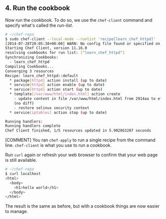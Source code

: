 ## 4. Run the cookbook

Now run the cookbook. To do so, we use the `chef-client` command and specify what's called the _run-list_.

```bash
# ~/chef-repo
$ sudo chef-client --local-mode --runlist 'recipe[learn_chef_httpd]'
[2014-07-28T20:05:38+00:00] WARN: No config file found or specified on command line, using command line options.
Starting Chef Client, version 11.16.0
resolving cookbooks for run list: ["learn_chef_httpd"]
Synchronizing Cookbooks:
  - learn_chef_httpd
Compiling Cookbooks...
Converging 3 resources
Recipe: learn_chef_httpd::default
  * package[httpd] action install (up to date)
  * service[httpd] action enable (up to date)
  * service[httpd] action start (up to date)
  * template[/var/www/html/index.html] action create
    - update content in file /var/www/html/index.html from 2914aa to ef4ffd
    (no diff)
    - restore selinux security context
  * service[iptables] action stop (up to date)

Running handlers:
Running handlers complete
Chef Client finished, 1/5 resources updated in 5.902863207 seconds
```

[COMMENT] You ran `chef-apply` to run a single recipe from the command line. `chef-client` is what you use to run a cookbook.

Run `curl` again or refresh your web browser to confirm that your web page is still available.

```bash
# ~/chef-repo
$ curl localhost
<html>
  <body>
    <h1>hello world</h1>
  </body>
</html>
```

The result is the same as before, but with a cookbook things are now easier to manage.
